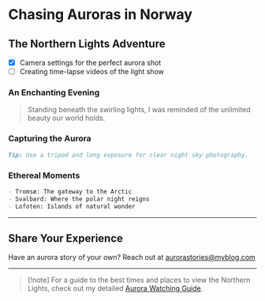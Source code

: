 # Chasing Auroras in Norway

## The Northern Lights Adventure

- [x] Camera settings for the perfect aurora shot
- [ ] Creating time-lapse videos of the light show

### An Enchanting Evening

> Standing beneath the swirling lights, I was reminded of the unlimited beauty our world holds.

### Capturing the Aurora

```markdown
Tip: Use a tripod and long exposure for clear night sky photography.
```

### Ethereal Moments

```markdown
- Tromsø: The gateway to the Arctic
- Svalbard: Where the polar night reigns
- Lofoten: Islands of natural wonder
```

---

## Share Your Experience

Have an aurora story of your own? Reach out at [aurorastories@myblog.com](mailto:aurorastories@myblog.com)

---

> [!note] For a guide to the best times and places to view the Northern Lights, check out my detailed [Aurora Watching Guide](/blog/aurora-watching-guide).
